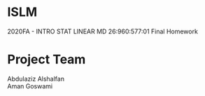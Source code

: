 # ISLM
2020FA - INTRO STAT LINEAR MD 26:960:577:01
Final Homework

# Project Team
Abdulaziz Alshalfan \
Aman Goswami


